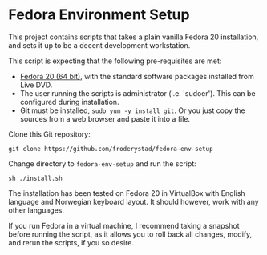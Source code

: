 Fedora Environment Setup
========================

This project contains scripts that takes a plain vanilla Fedora 20 installation, and sets it up to be a decent development workstation.

This script is expecting that the following pre-requisites are met:
 * [Fedora 20 (64 bit)](http://fedoraproject.org/), with the standard software packages installed from Live DVD.
 * The user running the scripts is administrator (i.e. 'sudoer'). This can be configured during installation.
 * Git must be installed, `sudo yum -y install git`. Or you just copy the sources from a web browser and paste it into a file.

Clone this Git repository:

```
git clone https://github.com/froderystad/fedora-env-setup
```

Change directory to `fedora-env-setup` and run the script:
```
sh ./install.sh
```

The installation has been tested on Fedora 20 in VirtualBox with English language and Norwegian keyboard layout. It should however, work with any other languages.

If you run Fedora in a virtual machine, I recommend taking a snapshot before running the script, as it allows you to roll back all changes, modify, and rerun the scripts, if you so desire.
